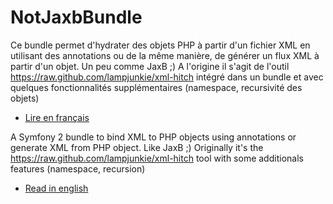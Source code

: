NotJaxbBundle
=========

Ce bundle permet d'hydrater des objets PHP à partir d'un fichier XML en utilisant des annotations ou de la même manière, de générer un flux XML à partir d'un objet. Un peu comme JaxB ;)
A l'origine il s'agit de l'outil https://raw.github.com/lampjunkie/xml-hitch intégré dans un bundle et avec quelques fonctionnalités supplémentaires (namespace, recursivité des objets)
- [Lire en français](https://github.com/Level42/NotJaxbBundle/blob/master/README_fr.md "Lire en français")


A Symfony 2 bundle to bind XML to PHP objects using annotations or generate XML from PHP object. Like JaxB ;)
Originally it's the https://raw.github.com/lampjunkie/xml-hitch tool with some additionals features (namespace, recursion)

- [Read in english](https://github.com/Level42/NotJaxbBundle/blob/master/README_en.md "Read in english")